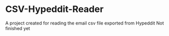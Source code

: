 # CSV-Hypeddit-Reader
A project created for reading the email csv file exported from Hypeddit
Not finished yet
